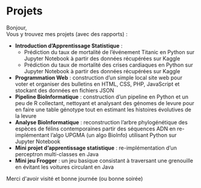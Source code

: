 # Projets
Bonjour,  
Vous y trouvez mes projets (avec des rapports) :  
* **Introduction d’Apprentissage Statistique** :   
  * Prédiction du taux de mortalité de l’événement Titanic en Python sur Jupyter Notebook à partir des données récupérées sur Kaggle  
  * Prédiction du taux de mortalité des crises cardiaques en Python sur Jupyter Notebook à partir des données récupérées sur Kaggle  
* **Programmation Web** : construction d’un simple local site web pour voter et organiser des bulletins en HTML, CSS, PHP, JavaScript et stockant des données en fichiers JSON   
* **Pipeline BioInformatique** : construction d’un pipeline en Python et un peu de R collectant, nettoyant et analysant des génomes de levure pour en faire une table génotype tout en estimant les histoires évolutives de la levure 
* **Analyse BioInformatique** :  reconstruction l’arbre phylogénétique des espèces de félins contemporaines partir des séquences ADN en re-implémentant l’algo UPGMA (un algo BioInfo) utilisant Python sur Jupyter Notebook  
* **Mini projet d’apprentissage statistique** :  re-implémentation d’un perceptron multi-classes en Java  
* **Mini jeu Frogger** :  un jeu basique consistant à traversant une grenouille en évitant les voitures circulant en Java
  
Merci d'avoir visité et bonne journée (ou bonne soirée)
